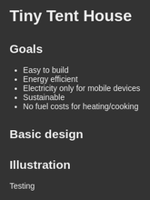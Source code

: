 <link rel="stylesheet" href="css/main.css"/>
<style>
body, p, div, html {
  font-family: 'Titillium Web', sans-serif;
  color: #eee;
  background-color: #333;
}

body {
 margin: 2em;
}

</style>

# Tiny Tent House


## Goals

* Easy to build
* Energy efficient
* Electricity only for mobile devices
* Sustainable
* No fuel costs for heating/cooking

## Basic design


## Illustration

<script src="js/processing.min.js"></script>


<script>
document.write('______');


</script>


Testing


